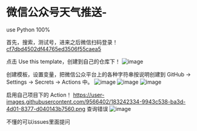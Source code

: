 # 微信公众号天气推送-
use Python 100%



首先，搜索，测试号，进来之后微信扫码登录！
[cf7dbd4502df44765ed3506f55caea5](http://mp.weixin.qq.com/debug/cgi-bin/sandboxinfo?action=showinfo&t=sandbox/index)

点击 Use this template，创建到自己的仓库下！
![image](https://user-images.githubusercontent.com/111686044/186328371-5d336f2d-84b9-45b1-89a2-ced591369020.png)

创建模板，设置变量，把微信公众平台上的各种字符串按说明创建到 GitHub -> Settings -> Secrets -> Actions 中。
![image](https://user-images.githubusercontent.com/111686044/186328394-19e50702-d26f-4bea-9575-656d03838f96.png)
![image](https://user-images.githubusercontent.com/111686044/186328601-ffdc75e8-fe21-4545-bc7a-0f90c150e22d.png)
![image](https://user-images.githubusercontent.com/111686044/186328641-d1c36f8e-25c9-4c97-9a9c-d7c43af3e3d6.png)


启用自己项目下的 Action！ 
https://user-images.githubusercontent.com/9566402/183242334-9943c538-ba3d-4d01-8377-d040143b7560.png
查询错误
![image](https://user-images.githubusercontent.com/111686044/186328666-74a6ddc0-d24e-4e41-8797-cfe77366471a.png)

不懂的可以issues里面提问

